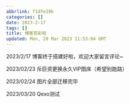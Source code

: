 ```yaml
---
abbrlink: f1dfe19b
categories: []
date: 2023-2-17
tags: []
title: 博客剪彩啦
updated: Mon, 20 Mar 2023 11:53:04 GMT
---
```

2023/2/17 博客终于搭建好啦，欢迎大家留言评论~

2023/02/23 斥巨资更换永久VIP图床（希望别跑路）

2023/02/24 图片全部迁移完毕

2023/03/20 Qexo测试
